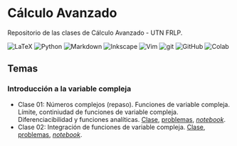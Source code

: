 # Cálculo Avanzado
Repositorio de las clases de Cálculo Avanzado - UTN FRLP.

<img src="https://img.shields.io/badge/LaTeX-%23008080.svg?logo=latex&logoColor=white" alt="LaTeX"/> 
<img src="https://img.shields.io/badge/python-3670A0?logo=python&logoColor=ffdd54" alt="Python"/>
<img src="https://img.shields.io/badge/Markdown-000001?logo=markdown&logoColor=white" alt="Markdown"/>
<img src="https://img.shields.io/badge/Inkscape-000000?logo=Inkscape&logoColor=white" alt="Inkscape"/> 
<img src="https://img.shields.io/badge/Vim-%2311AB00.svg?logo=vim&logoColor=white" alt="Vim"/>
<img src="https://img.shields.io/badge/-Git-F05032?logo=git&logoColor=white" alt="git"/>
<img src="https://img.shields.io/badge/-GitHub-181717?logo=github&logoColor=white" alt="GitHub"/>
<img src="https://img.shields.io/badge/Colab-F9AB00?logo=googlecolab&color=525252" alt="Colab"/>

## Temas

### Introducción a la variable compleja

- Clase 01: Números complejos (repaso). Funciones de variable compleja. Límite, continiudad de funciones de variable compleja. Diferenciacibilidad y funciones analíticas.
[Clase](complejos/clase_01/clase_01.pdf), [problemas](complejos/clase_01/problemas_01.pdf), [*notebook*](complejos/clase_01/code/practica_01.ipynb).
- Clase 02: Integración de funciones de variable compleja. [Clase](complejos/clase_02/clase_02.pdf), [problemas](complejos/clase_02/problemas_02.pdf), [*notebook*](complejos/clase_02/code/practica_02.ipynb).


